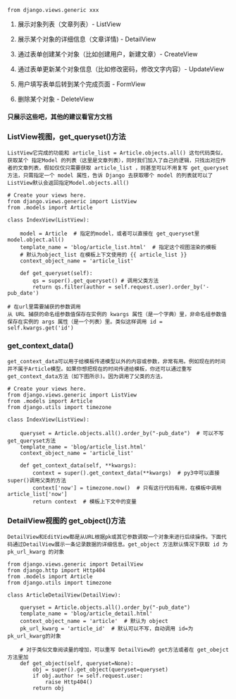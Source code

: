```
from django.views.generic xxx
```

1. 展示对象列表（文章列表）- ListView

1. 展示某个对象的详细信息（文章详情) - DetailView

1. 通过表单创建某个对象（比如创建用户，新建文章）- CreateView

1. 通过表单更新某个对象信息（比如修改密码，修改文字内容）- UpdateView

1. 用户填写表单后转到某个完成页面 - FormView

1. 删除某个对象 - DeleteView



#### 只展示这些吧，其他的建议看官方文档

###  ListView视图，get_queryset()方法
	ListView它完成的功能和 article_list = Article.objects.all() 这句代码类似，获取某个 指定Model 的列表（这里是文章列表），同时我们加入了自己的逻辑，只找出对应作者的文章列表，假如仅仅只需要获取 article_list ，则甚至可以不用复写 get_queryset 方法，只需指定一个 model 属性，告诉 Django 去获取哪个 model 的列表就可以了  ListView默认会返回指定Model.objects.all()
	
	# Create your views here.
	from django.views.generic import ListView
	from .models import Article
	 
	class IndexView(ListView):
	 
	    model = Article  # 指定的model，或者可以直接在 get_queryset里 model.object.all()
	    template_name = 'blog/article_list.html'  # 指定这个视图渲染的模板
		# 默认为object_list 在模板上下文使用的 {{ article_list }}
	    context_object_name = 'article_list'  
	 
	    def get_queryset(self):
	        qs = super().get_queryset() # 调用父类方法
	        return qs.filter(author = self.request.user).order_by('-pub_date')
	
	# 在url里需要捕获的参数调用
	从 URL 捕获的命名组参数值保存在实例的 kwargs 属性（是一个字典）里，非命名组参数值保存在实例的 args 属性（是一个列表）里。类似这样调用 id = self.kwargs.get('id') 




### get_context_data()
	get_context_data可以用于给模板传递模型以外的内容或参数，非常有用。例如现在的时间并不属于Article模型。如果你想把现在的时间传递给模板，你还可以通过重写get_context_data方法（如下图所示)。因为调用了父类的方法，
	
	# Create your views here.
	from django.views.generic import ListView
	from .models import Article
	from django.utils import timezone
	 
	class IndexView(ListView):
	 
	    queryset = Article.objects.all().order_by("-pub_date")  # 可以不写get_queryset方法
	    template_name = 'blog/article_list.html'
	    context_object_name = 'article_list'
	 
	    def get_context_data(self, **kwargs):
	        context = super().get_context_data(**kwargs)  # py3中可以直接super()调用父类的方法
	        context['now'] = timezone.now()  # 只有这行代码有用，在模板中调用 article_list['now']
	        return context  # 模板上下文中的变量



### DetailView视图的 get_object()方法

	DetailView和EditView都是从URL根据pk或其它参数调取一个对象来进行后续操作。下面代码通过DetailView展示一条记录数据的详细信息。get_object 方法默认情况下获取 id 为pk_url_kwarg 的对象
	
	from django.views.generic import DetailView
	from django.http import Http404
	from .models import Article
	from django.utils import timezone
	 
	class ArticleDetailView(DetailView):
	 
	    queryset = Article.objects.all().order_by("-pub_date")
	    template_name = 'blog/article_detail.html'
	    context_object_name = 'article'  # 默认为 object 
		pk_url_kwarg = 'article_id'  # 默认可以不写，自动调用 id=为pk_url_kwarg的对象
	 
		# 对于类似文章阅读量的增加，可以重写 DetailView的 get方法或者在 get_obejct方法里加
	    def get_object(self, queryset=None):
	        obj = super().get_object(queryset=queryset)
	        if obj.author != self.request.user:
	            raise Http404()
	        return obj


​			


